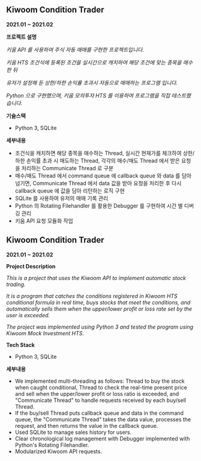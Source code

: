 ## Kiwoom Condition Trader

**2021.01 ~ 2021.02**

**프로젝트 설명**

*키움 API 를 사용하여 주식 자동 매매를 구현한 프로젝트입니다.*

*키움* *HTS* *조건식에 등록된 조건을 실시간으로 캐치하여 해당 조건에 맞는 종목을 매수한 뒤*

*유저가 설정해 둔 상한/하한 손익률 초과시 자동으로 매매하는 프로그램 입니다.*

*Python 으로 구현했으며, 키움 모의투자 HTS 를 이용하여 프로그램을 직접 테스트했습니다.*

**기술스택**

- Python 3,  SQLite

**세부내용**

- 조건식을 캐치하면 해당 종목을 매수하는 Thread, 실시간 현재가를 체크하여 상한/하한 손익률 초과 시 매도하는 Thread, 각각의 매수/매도 Thread 에서 받은 요청을 처리하는 Communicate Thread 로 구분
- 매수/매도 Thread 에서 command queue 에 callback queue 와 data 를 담아 넘기면, Communicate Thread 에서 data 값을 받아 요청을 처리한 후 다시 callback queue 에 값을 담아 리턴하는 로직 구현
- SQLite 를 사용하여 유저의 매매 기록 관리
- Python 의 Rotating Filehandler 를 활용한 Debugger 를 구현하여 시간 별 디버깅 관리
- 키움 API 요청 모듈화 작업


## Kiwoom Condition Trader

**2021.01 ~ 2021.02**

**Project Description**

*This is a project that uses the Kiwoom API to implement automatic stock trading.*

*It is a program that catches the conditions registered in Kiwoom HTS conditional formula in real time, buys stocks that meet the conditions, and automatically sells them when the upper/lower profit or loss rate set by the user is exceeded.*

*The project was implemented using Python 3 and tested the program using Kiwoom Mock Investment HTS.*

**Tech Stack**

- Python 3,  SQLite

**세부내용**

- We implemented multi-threading as follows: Thread to buy the stock when caught conditional, Thread to check the real-time present price and sell when the upper/lower profit or loss ratio is exceeded, and "Communicate Thread" to handle requests received by each buy/sell Thread.
- If the buy/sell Thread puts callback queue and data in the command queue, the "Communicate Thread" takes the data value, processes the request, and then returns the value in the callback queue.
- Used SQLite to manage sales history for users.
- Clear chronological log management with Debugger implemented with Python's Rotating Filehandler.
- Modularized Kiwoom API requests.

